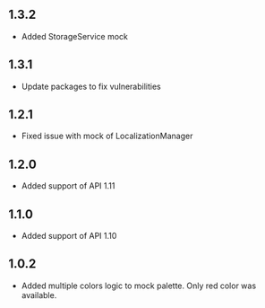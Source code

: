 ## 1.3.2
* Added StorageService mock 

## 1.3.1
* Update packages to fix vulnerabilities

## 1.2.1
* Fixed issue with mock of LocalizationManager

## 1.2.0
* Added support of API 1.11

## 1.1.0
* Added support of API 1.10

## 1.0.2
 * Added multiple colors logic to mock palette. Only red color was available.